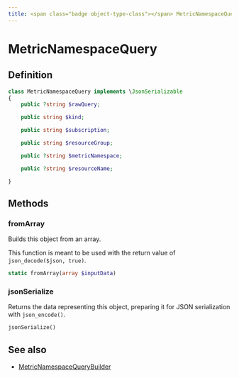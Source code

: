```yaml
---
title: <span class="badge object-type-class"></span> MetricNamespaceQuery
---
```

# <span class="badge object-type-class"></span> MetricNamespaceQuery

## Definition

```php
class MetricNamespaceQuery implements \JsonSerializable
{
    public ?string $rawQuery;

    public string $kind;

    public string $subscription;

    public string $resourceGroup;

    public ?string $metricNamespace;

    public ?string $resourceName;

}
```
## Methods

### <span class="badge object-method"></span> fromArray

Builds this object from an array.

This function is meant to be used with the return value of `json_decode($json, true)`.

```php
static fromArray(array $inputData)
```

### <span class="badge object-method"></span> jsonSerialize

Returns the data representing this object, preparing it for JSON serialization with `json_encode()`.

```php
jsonSerialize()
```

## See also

 * <span class="badge builder"></span> [MetricNamespaceQueryBuilder](./builder-MetricNamespaceQueryBuilder.md)
